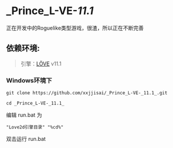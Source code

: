 # _Prince_L-VE-_11.1_
正在开发中的Roguelike类型游戏，很渣，所以正在不断完善

## 依赖环境: 

> 引擎：[LÖVE](https://love2d.org) v11.1  
### Windows环境下

```git
git clone https://github.com/xxjjisai/_Prince_L-VE-_11.1_.git
```
```git
cd _Prince_L-VE-_11.1_
```
编辑 run.bat 为 
```
"Love2d引擎目录" "%cd%"
```
双击运行 run.bat
